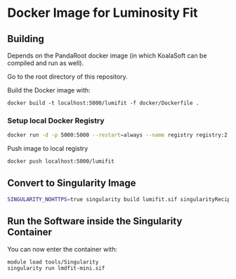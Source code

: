 # Docker Image for Luminosity Fit

## Building

Depends on the PandaRoot docker image (in which KoalaSoft can be compiled and run as well).

Go to the root directory of this repository.

Build the Docker image with:

```
docker build -t localhost:5000/lumifit -f docker/Dockerfile .
```

### Setup local Docker Registry

```bash
docker run -d -p 5000:5000 --restart=always --name registry registry:2
```

Push image to local registry

```bash
docker push localhost:5000/lumifit
```

## Convert to Singularity Image

```bash
SINGULARITY_NOHTTPS=true singularity build lumifit.sif singularityRecipe.txt
```

## Run the Software inside the Singularity Container

You can now enter the container with:

```
module load tools/Singularity
singularity run lmdfit-mini.sif
```
